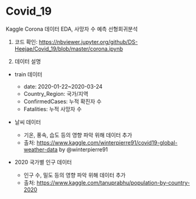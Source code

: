 # Covid_19

Kaggle Corona 데이터 EDA, 사망자 수 예측 선형회귀분석

1. 코드 확인:
https://nbviewer.jupyter.org/github/DS-Heejae/Covid_19/blob/master/corona.ipynb

2. 데이터 설명

- train 데이터
  - date: 2020-01-22~2020-03-24
  - Country_Region: 국가/지역
  - ConfirmedCases: 누적 확진자 수
  - Fatalities: 누적 사망자 수

- 날씨 데이터
  - 기온, 풍속, 습도 등의 영향 파악 위해 데이터 추가
  - 출처: https://www.kaggle.com/winterpierre91/covid19-global-weather-data by @winterpierre91

- 2020 국가별 인구 데이터
  - 인구 수, 밀도 등의 영향 파악 위해 데이터 추가
  - 출처: https://www.kaggle.com/tanuprabhu/population-by-country-2020
